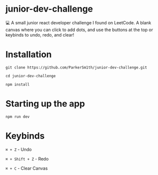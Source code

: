 # junior-dev-challenge
💻 A small junior react developer challenge I found on LeetCode. A blank canvas where you can click to add dots, and use the buttons at the top or keybinds to undo, redo, and clear!

# Installation

`git clone https://github.com/ParkerSm1th/junior-dev-challenge.git`

`cd junior-dev-challenge`

`npm install`

# Starting up the app
`npm run dev`

# Keybinds

`⌘ + Z` - Undo

`⌘ + Shift + Z` - Redo

`⌘ + C` - Clear Canvas
